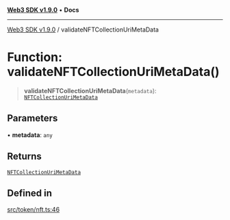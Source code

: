 [**Web3 SDK v1.9.0**](../README.md) • **Docs**

***

[Web3 SDK v1.9.0](../globals.md) / validateNFTCollectionUriMetaData

# Function: validateNFTCollectionUriMetaData()

> **validateNFTCollectionUriMetaData**(`metadata`): [`NFTCollectionUriMetaData`](../interfaces/NFTCollectionUriMetaData.md)

## Parameters

• **metadata**: `any`

## Returns

[`NFTCollectionUriMetaData`](../interfaces/NFTCollectionUriMetaData.md)

## Defined in

[src/token/nft.ts:46](https://github.com/Mystic-Nayy/alephium-web3/blob/ee41f5e0e7d7fb0b155fe62f05b2ac03772895ca/packages/web3/src/token/nft.ts#L46)
